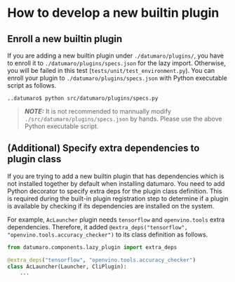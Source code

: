 # How to develop a new builtin plugin

## Enroll a new builtin plugin
If you are adding a new builtin plugin under `./datumaro/plugins/`, you have to enroll it to `./datumaro/plugins/specs.json` for the lazy import.
Otherwise, you will be failed in this test (`tests/unit/test_environment.py`).
You can enroll your plugin to `./datumaro/plugins/specs.json` with Python executable script as follows.

```console
..datumaro$ python src/datumaro/plugins/specs.py
```

> **_NOTE:_**  It is not recommended to mannually modify `./src/datumaro/plugins/specs.json` by hands. Please use the above Python executable script.

## (Additional) Specify extra dependencies to plugin class

If you are trying to add a new builtin plugin that has dependencies which is not installed together by default when installing datumaro.
You need to add Python decorator to specify extra deps for the plugin class definition.
This is required during the built-in plugin registration step to determine if a plugin is available by checking if its dependencies are installed on the system.

For example, `AcLauncher` plugin needs `tensorflow` and `openvino.tools` extra dependencies.
Therefore, it added `@extra_deps("tensorflow", "openvino.tools.accuracy_checker")` to its class definition as follows.

```python
from datumaro.components.lazy_plugin import extra_deps

@extra_deps("tensorflow", "openvino.tools.accuracy_checker")
class AcLauncher(Launcher, CliPlugin):
    ...
```
